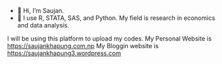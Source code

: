 - 👋 Hi, I’m Saujan.
- 👀 I use R, STATA, SAS, and Python. My field is research in economics and data analysis.

I will be using this platform to upload my codes. 
My Personal Website is https://saujankhapung.com.np 
My Bloggin website is https://saujankhapung3.wordpress.com
